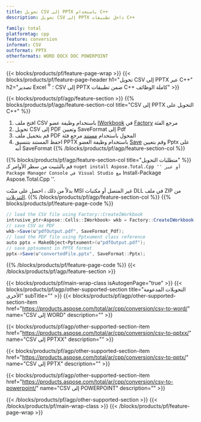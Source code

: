 ```yaml
---
title: تحويل CSV إلى PPTX باستخدام C++
description: تحويل CSV إلى PPTX داخل تطبيقات C++

family: total
platformtag: cpp
feature: conversion
informat: CSV
outformat: PPTX
otherformats: WORD DOCX DOC POWERPOINT
---
```

{{< blocks/products/pf/feature-page-wrap >}}
{{< blocks/products/pf/feature-page-header h1="تحويل CSV إلى PPTX عبر C++" h2="تصدير Excel <sup>&reg;</sup> ؛ CSV إلى PPTX ضمن تطبيقات C++ كاملة الوظائف" >}}

{{< blocks/products/pf/agp/feature-section >}}
{{% blocks/products/pf/agp/feature-section-col title="CSV إلى PPTX التحويل على C++" %}}
1. افتح ملف CSV باستخدام وظيفة عضو [IWorkbook](https://reference.aspose.com/cells/cpp/class/aspose.cells.i_workbook) في [Factory](https://reference.aspose.com/cells/cpp/class/aspose.cells.factory) مرجع الفئة
2. تحويل CSV إلى PDF وتعيين SaveFormat إلى Pdf
3. قم بتحميل ملف PDF المحول باستخدام [مستند](https://reference.aspose.com/pdf/cpp/class/aspose.pdf.pptxument) مرجع فئة
4. احفظ المستند بتنسيق PPTX باستخدام وظيفة العضو [Save](https://reference.aspose.com/pdf/cpp/class/aspose.pdf.pptxument#a6383c010776212483f51cc41235924db) وقم بتعيين Pptx على أنه SaveFormat
{{% /blocks/products/pf/agp/feature-section-col %}}

{{% blocks/products/pf/agp/feature-section-col title="متطلبات التحويل" %}}
قم بالتثبيت من سطر الأوامر كـ `` nuget install Aspose.Total.Cpp '' أو عبر Package Manager Console في Visual Studio مع `` Install-Package Aspose.Total.Cpp ''.

بدلاً من ذلك ، احصل على مثبّت MSI غير المتصل أو مكتبات DLL في ملف ZIP من [التنزيلات](https://releases.aspose.com/total/cpp).
{{% /blocks/products/pf/agp/feature-section-col %}}
{{% blocks/products/pf/feature-page-code %}}
```cs
// load the CSV file using Factory::CreateIWorkbook
intrusive_ptr<Aspose::Cells::IWorkbook> wkb = Factory::CreateIWorkbook(u"sourceFile.csv");
// save CSV as PDF
wkb->Save(u"pdfOutput.pdf", SaveFormat_Pdf);
// load the PDF file using Pptxument class reference
auto pptx = MakeObject<Pptxument>(u"pdfOutput.pdf");
// save pptxument in PPTX format
pptx->Save(u"convertedFile.pptx", SaveFormat::Pptx);
```

{{% /blocks/products/pf/feature-page-code %}}
{{< /blocks/products/pf/agp/feature-section >}}

{{< blocks/products/pf/main-wrap-class isAutogenPage="true" >}}
{{< blocks/products/pf/agp/other-supported-section title="التحويلات المدعومة الأخرى" subTitle="" >}}
{{< blocks/products/pf/agp/other-supported-section-item href="https://products.aspose.com/total/ar/cpp/conversion/csv-to-word/" name="CSV إلى WORD" description="" >}}

{{< blocks/products/pf/agp/other-supported-section-item href="https://products.aspose.com/total/ar/cpp/conversion/csv-to-pptxx/" name="CSV إلى PPTXX" description="" >}}

{{< blocks/products/pf/agp/other-supported-section-item href="https://products.aspose.com/total/ar/cpp/conversion/csv-to-pptx/" name="CSV إلى PPTX" description="" >}}

{{< blocks/products/pf/agp/other-supported-section-item href="https://products.aspose.com/total/ar/cpp/conversion/csv-to-powerpoint/" name="CSV إلى POWERPOINT" description="" >}}


{{< /blocks/products/pf/agp/other-supported-section >}}
{{< /blocks/products/pf/main-wrap-class >}}
{{< /blocks/products/pf/feature-page-wrap >}}